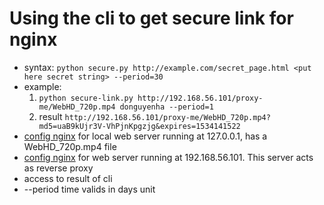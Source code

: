 # Using the cli to get secure link for nginx
- syntax:
  `python secure.py http://example.com/secret_page.html <put here secret string> --period=30`
- example:
  1.  `python secure-link.py http://192.168.56.101/proxy-me/WebHD_720p.mp4 donguyenha --period=1`
  2.  result `http://192.168.56.101/proxy-me/WebHD_720p.mp4?md5=uaB9kUjr3V-VhPjnKpgzjg&expires=1534141522`
- [config nginx](https://raw.githubusercontent.com/alochym01/wowza/master/nginx/localhost.conf) for local web server running at 127.0.0.1, has a WebHD_720p.mp4 file
- [config nginx](https://raw.githubusercontent.com/alochym01/wowza/master/nginx/secure-link.conf) for web server running at 192.168.56.101. This server acts as reverse proxy
- access to result of cli
- --period time valids in days unit

